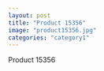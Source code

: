 ```yaml
---
layout: post
title: "Product 15356"
image: "product15356.jpg"
categories: "category1"
---
```

Product 15356
